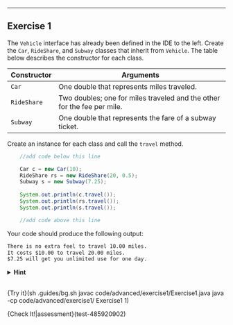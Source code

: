 ----------

## Exercise 1

The `Vehicle` interface has already been defined in the IDE to the left. Create the `Car`, `RideShare`, and `Subway` classes that inherit from `Vehicle`. The table below describes the constructor for each class.

|Constructor|Arguments|
|-----------|---------|
|`Car`      |One double that represents miles traveled.|
|`RideShare`|Two doubles; one for miles traveled and the other for the fee per mile.|
|`Subway`|One double that represents the fare of a subway ticket.|

Create an instance for each class and call the `travel` method.

```java
    //add code below this line

    Car c = new Car(10);
    RideShare rs = new RideShare(20, 0.5);
    Subway s = new Subway(7.25);
    
    System.out.println(c.travel());
    System.out.println(rs.travel());
    System.out.println(s.travel());

    //add code above this line
```

Your code should produce the following output:

```markdown
There is no extra feel to travel 10.00 miles.
It costs $10.00 to travel 20.00 miles.
$7.25 will get you unlimited use for one day.
```

<details>
  <summary><strong>Hint</strong></summary>
  Notice that the output for numbers (type <code>double</code>) have two decimal places. Use <code>String.format</code> and <code>%.2f</code> to ensure that the doubles all have two decimal places. See the example code below:
  
  ```java
  double money = 3.2;
  String myString = String.format("I have $%.2f in my wallet.", money);
  ```
  
</details><br>

{Try it}(sh .guides/bg.sh javac code/advanced/exercise1/Exercise1.java java -cp code/advanced/exercise1/ Exercise1 1)

{Check It!|assessment}(test-485920902)
